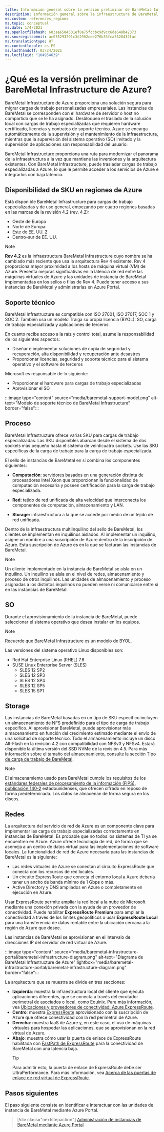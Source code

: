 ```yaml
---
title: Información general sobre la versión preliminar de BareMetal Infrastructure en Azure
description: Información general sobre la infraestructura de BareMetal en Azure.
ms.custom: references_regions
ms.topic: conceptual
ms.date: 1/4/2021
ms.openlocfilehash: 603aa6504531ef8a75fccbc9d9cc6de648b42373
ms.sourcegitcommit: ac035293291c3d2962cee270b33fca3628432fac
ms.translationtype: HT
ms.contentlocale: es-ES
ms.lasthandoff: 03/24/2021
ms.locfileid: "104954639"
---
```

#  <a name="what-is-baremetal-infrastructure-preview-on-azure"></a>¿Qué es la versión preliminar de BareMetal Infrastructure de Azure?

BareMetal Infrastructure de Azure proporciona una solución segura para migrar cargas de trabajo personalizadas empresariales. Las instancias de BareMetal se corresponden con el hardware de servidor o host no compartido que se le ha asignado. Desbloquea el traslado de la solución local con cargas de trabajo especializadas que requieren hardware certificado, licencias y contratos de soporte técnico. Azure se encarga automáticamente de la supervisión y el mantenimiento de la infraestructura, mientras que la supervisión del sistema operativo (SO) invitado y la supervisión de aplicaciones son responsabilidad del usuario.

BareMetal Infrastructure proporciona una ruta para modernizar el panorama de la infraestructura a la vez que mantiene las inversiones y la arquitectura existentes. Con BareMetal Infrastructure, puede trasladar cargas de trabajo especializadas a Azure, lo que le permite acceder a los servicios de Azure e integrarlos con baja latencia.

## <a name="sku-availability-in-azure-regions"></a>Disponibilidad de SKU en regiones de Azure
Está disponible BareMetal Infrastructure para cargas de trabajo especializadas y de uso general, empezando por cuatro regiones basadas en las marcas de la revisión 4.2 (rev. 4.2):
- Oeste de Europa
- Norte de Europa
- Este de EE. UU. 2
- Centro-sur de EE. UU.

>[!NOTE]
>**Rev 4.2** es la infraestructura BareMetal Infrastructure cuyo nombre se ha cambiado más reciente que usa la arquitectura Rev 4 existente.  Rev 4 proporciona mayor proximidad a los hosts de máquina virtual (VM) de Azure. Presenta mejoras significativas en la latencia de red entre las máquinas virtuales de Azure y las unidades de instancia de BareMetal implementadas en los sellos o filas de Rev 4.  Puede tener acceso a sus instancias de BareMetal y administrarlas en Azure Portal. 

## <a name="support"></a>Soporte técnico
BareMetal Infrastructure es compatible con ISO 27001, ISO 27017, SOC 1 y SOC 2.  También usa un modelo Traiga su propia licencia (BYOL): SO, carga de trabajo especializada y aplicaciones de terceros.  

En cuanto recibe acceso a la raíz y control total, asume la responsabilidad de los siguientes aspectos:
- Diseñar e implementar soluciones de copia de seguridad y recuperación, alta disponibilidad y recuperación ante desastres
- Proporcionar licencias, seguridad y soporte técnico para el sistema operativo y el software de terceros

Microsoft es responsable de lo siguiente:
- Proporcionar el hardware para cargas de trabajo especializadas 
- Aprovisionar el SO

:::image type="content" source="media/baremetal-support-model.png" alt-text="Modelo de soporte técnico de BareMetal Infrastructure" border="false":::

## <a name="compute"></a>Proceso
BareMetal Infrastructure ofrece varias SKU para cargas de trabajo especializadas. Las SKU disponibles abarcan desde el sistema de dos sockets más pequeño hasta el sistema de veinticuatro sockets. Use las SKU específicas de la carga de trabajo para la carga de trabajo especializada.

El sello de instancias de BareMetal en sí combina los componentes siguientes:

- **Computación**: servidores basados en una generación distinta de procesadores Intel Xeon que proporcionan la funcionalidad de computación necesaria y poseen certificación para la carga de trabajo especializada.

- **Red:** tejido de red unificada de alta velocidad que interconecta los componentes de computación, almacenamiento y LAN.

- **Storage:** infraestructura a la que se accede por medio de un tejido de red unificada.

Dentro de la infraestructura multiinquilino del sello de BareMetal, los clientes se implementan en inquilinos aislados. Al implementar un inquilino, asigne un nombre a una suscripción de Azure dentro de la inscripción de Azure. Esta suscripción de Azure es en la que se facturan las instancias de BareMetal.

>[!NOTE]
>Un cliente implementado en la instancia de BareMetal se aísla en un inquilino. Un inquilino se aísla en el nivel de redes, almacenamiento y proceso de otros inquilinos. Las unidades de almacenamiento y proceso asignadas a los distintos inquilinos no pueden verse ni comunicarse entre sí en las instancias de BareMetal.

## <a name="os"></a>SO
Durante el aprovisionamiento de la instancia de BareMetal, puede seleccionar el sistema operativo que desea instalar en los equipos. 

>[!NOTE]
>Recuerde que BareMetal Infrastructure es un modelo de BYOL.

Las versiones del sistema operativo Linux disponibles son:
- Red Hat Enterprise Linux (RHEL) 7.6
- SUSE Linux Enterprise Server (SLES)
   - SLES 12 SP2
   - SLES 12 SP3
   - SLES 12 SP4
   - SLES 12 SP5
   - SLES 15 SP1

## <a name="storage"></a>Storage
Las instancias de BareMetal basadas en un tipo de SKU específico incluyen un almacenamiento de NFS predefinido para el tipo de carga de trabajo específico. Al aprovisionar BareMetal, puede aprovisionar más almacenamiento en función del crecimiento estimado mediante el envío de una solicitud de soporte técnico. Todo el almacenamiento incluye un disco All-Flash en la revisión 4.2 con compatibilidad con NFSv3 y NFSv4. Estará disponible la última versión del SSD NVMe de la revisión 4.5. Para más información sobre el tamaño del almacenamiento, consulte la sección [Tipo de carga de trabajo de BareMetal](../virtual-machines/workloads/sap/get-started.md).

>[!NOTE]
>El almacenamiento usado para BareMetal cumple los requisitos de los [estándares federales de procesamiento de la información (FIPS), publicación 140-2](/microsoft-365/compliance/offering-fips-140-2) estadounidenses, que ofrecen cifrado en reposo de forma predeterminada. Los datos se almacenan de forma segura en los discos.

## <a name="networking"></a>Redes
La arquitectura del servicio de red de Azure es un componente clave para implementar las carga de trabajo especializadas correctamente en instancias de BareMetal. Es probable que no todos los sistemas de TI ya se encuentren en Azure. Azure ofrece tecnología de red, de forma que se asemeja a un centro de datos virtual para las implementaciones de software locales. La funcionalidad de red de Azure necesaria para las instancias de BareMetal es la siguiente:

- Las redes virtuales de Azure se conectan al circuito ExpressRoute que conecta con los recursos de red locales.
- Un circuito ExpressRoute que conecta el entorno local a Azure debería tener un ancho de banda mínimo de 1 Gbps o más.
- Active Directory y DNS ampliados en Azure o completamente en ejecución en Azure.

Usar ExpressRoute permite ampliar la red local a la nube de Microsoft mediante una conexión privada con la ayuda de un proveedor de conectividad. Puede habilitar **ExpressRoute Premium** para ampliar la conectividad a través de los límites geopolíticos o usar **ExpressRoute Local** para una transferencia de datos rentable entre la ubicación cercana a la región de Azure que desee.

Las instancias de BareMetal se aprovisionan en el intervalo de direcciones IP del servidor de red virtual de Azure.

:::image type="content" source="media/baremetal-infrastructure-portal/baremetal-infrastructure-diagram.png" alt-text="Diagrama de BareMetal Infrastructure de Azure" lightbox="media/baremetal-infrastructure-portal/baremetal-infrastructure-diagram.png" border="false":::

La arquitectura que se muestra se divide en tres secciones:
- **Izquierda**: muestra la infraestructura local del cliente que ejecuta aplicaciones diferentes, que se conecta a través del enrutador perimetral de asociados o local, como Equinix. Para más información, vea [Ubicaciones y proveedores de conectividad: Azure ExpressRoute](../expressroute/expressroute-locations.md).
- **Centro**: muestra [ExpressRoute](../expressroute/expressroute-introduction.md) aprovisionado con la suscripción de Azure que ofrece conectividad con la red perimetral de Azure.
- **Derecha**: muestra IaaS de Azure y, en este caso, el uso de máquinas virtuales para hospedar las aplicaciones, que se aprovisionan en la red virtual de Azure.
- **Abajo**: muestra cómo usar la puerta de enlace de ExpressRoute habilitada con [FastPath de ExpressRoute](../expressroute/about-fastpath.md) para la conectividad de BareMetal con una latencia baja.   
   >[!TIP]
   >Para admitir esto, la puerta de enlace de ExpressRoute debe ser UltraPerformance.  Para más información, vea [Acerca de las puertas de enlace de red virtual de ExpressRoute](../expressroute/expressroute-about-virtual-network-gateways.md).

## <a name="next-steps"></a>Pasos siguientes

El paso siguiente consiste en identificar e interactuar con las unidades de instancia de BareMetal mediante Azure Portal.

> [!div class="nextstepaction"]
> [Administración de instancias de BareMetal mediante Azure Portal](connect-baremetal-infrastructure.md)